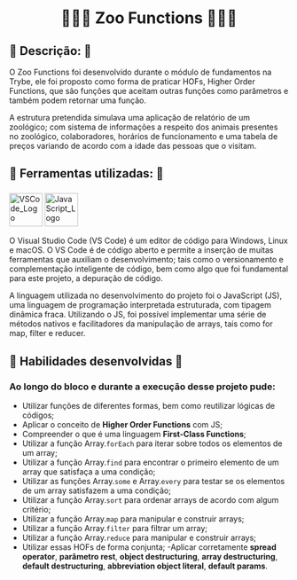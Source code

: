 # <h1 align="center"> 🦫🐒🦧 Zoo Functions 🦤🦩🐊 </h1>

## 🦚 Descrição: 🦔

<p text-align="justify" >O Zoo Functions foi desenvolvido durante o módulo de fundamentos na Trybe, ele foi proposto como forma de praticar HOFs, Higher Order Functions, que são funções que aceitam outras funções como parâmetros e também podem retornar uma função. </p>
<p text-align="justify" >A estrutura pretendida simulava uma aplicação de relatório de um zoológico; com sistema de informações a respeito dos animais presentes no zoológico, colaboradores, horários de funcionamento e uma tabela de preços variando de acordo com a idade das pessoas que o visitam.</p>

## 🦕 Ferramentas utilizadas: 🦣

###

<div align="left">
<img src="https://upload.wikimedia.org/wikipedia/commons/thumb/2/2d/Visual_Studio_Code_1.18_icon.svg/1028px-Visual_Studio_Code_1.18_icon.svg.png" width="60" alt="VSCode_Logo"/>
<img width="60" src="https://logospng.org/download/javascript/logo-javascript-1024.png" alt="JavaScript_Logo"/>
<p text-align="justify">
O Visual Studio Code (VS Code) é um editor de código para Windows, Linux e macOS. O VS Code é de código aberto e permite a inserção de muitas ferramentas que auxiliam o desenvolvimento; tais como o versionamento e complementação inteligente de código, bem como algo que foi fundamental para este projeto, a depuração de código.
</p>
<p text-align="justify">
A linguagem utilizada no desenvolvimento do projeto foi o JavaScript (JS), uma linguagem de programação interpretada estruturada, com tipagem dinâmica fraca. Utilizando o JS, foi possível implementar uma série de métodos nativos e facilitadores da manipulação de arrays, tais como for map, filter e reducer.
</p>
</div>

###

## 🦙 Habilidades desenvolvidas 🐫

### Ao longo do bloco e durante a execução desse projeto pude:

- Utilizar funções de diferentes formas, bem como reutilizar lógicas de códigos;
- Aplicar o conceito de **Higher Order Functions** com JS;
- Compreender o que é uma linguagem **First-Class Functions**;
- Utilizar a função Array.```forEach``` para iterar sobre todos os elementos de um array;
- Utilizar a função Array.```find``` para encontrar o primeiro elemento de um array que satisfaça a uma condição;
- Utilizar as funções Array.```some``` e Array.```every``` para testar se os elementos de um array satisfazem a uma condição;
- Utilizar a função Array.```sort``` para ordenar arrays de acordo com algum critério;
- Utilizar a função Array.```map``` para manipular e construir arrays;
- Utilizar a função Array.```filter``` para filtrar um array;
- Utilizar a função Array.```reduce``` para manipular e construir arrays;
- Utilizar essas HOFs de forma conjunta;
-Aplicar corretamente **spread operator**, **parâmetro rest**, **object destructuring**, **array destructuring**, **default destructuring**, **abbreviation object literal**, **default params**.
